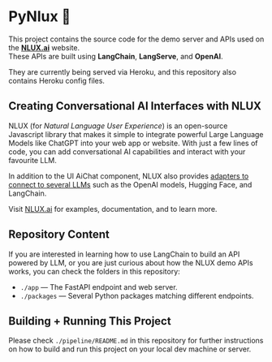 # PyNlux 🌲

This project contains the source code for the demo server and APIs used on the **[NLUX.ai](https://nlux.ai)** 
website.<br />These APIs are built using **LangChain**, **LangServe**, and **OpenAI**.

They are currently being served via Heroku, and this repository also contains Heroku config files.

## Creating Conversational AI Interfaces with NLUX

NLUX (for _Natural Language User Experience_) is an open-source Javascript library that makes it simple to integrate
powerful Large Language Models like ChatGPT into your web app or website. With just a few lines of code, 
you can add conversational AI capabilities and interact with your favourite LLM.

In addition to the UI AiChat component, NLUX also provides [adapters to connect to several LLMs](https://docs.nlux.ai/learn/adapters) 
such as the OpenAI models, Hugging Face, and LangChain.

Visit [NLUX.ai](https://nlux.ai) for examples, documentation, and to learn more.

## Repository Content

If you are interested in learning how to use LangChain to build an API powered by LLM, or you are
just curious about how the NLUX demo APIs works, you can check the folders in this repository:

* `./app` ― The FastAPI endpoint and web server.
* `./packages` ― Several Python packages matching different endpoints.

## Building + Running This Project

Please check `./pipeline/README.md` in this repository for further instructions on how to build and run this 
project on your local dev machine or server.
